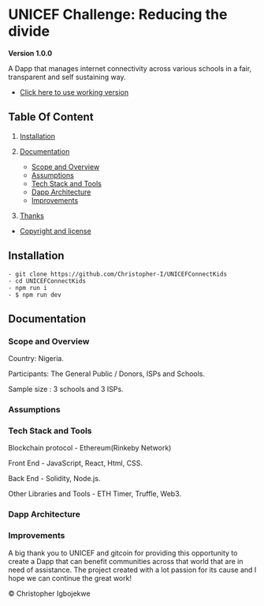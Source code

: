 # UNICEF Challenge: Reducing the divide

**Version 1.0.0**

A Dapp that manages internet connectivity across various schools in a fair, transparent and self sustaining way.

-   [ Click here to use working version](1Clickheretovisitdeployedversion)

## Table Of Content

1. [Installation](#Installation)

2. [Documentation](#Documentation)

    - [Scope and Overview](#ScopeandOverview)
    - [Assumptions](#Assumptions)
    - [Tech Stack and Tools](#TechStackandTools)
    - [Dapp Architecture](#DappArchitecture)
    - [Improvements](#Improvements)

3. [Thanks](#Thanks)

-   [Copyright and license](Copyrightandlicense)

<h2 name="Installation">Installation</h2>

    - git clone https://github.com/Christopher-I/UNICEFConnectKids
    - cd UNICEFConnectKids
    - npm run i
    - $ npm run dev

<h2 name="Documentation">Documentation</h2>

<h3 name="ScopeandOverview">Scope and Overview</h3>

Country: Nigeria.

Participants: The General Public / Donors, ISPs and Schools.

Sample size : 3 schools and 3 ISPs.

<h3 name="Assumptions">Assumptions</h3>

<h3 name="TechStackandTools">Tech Stack and Tools</h3>

Blockchain protocol - Ethereum(Rinkeby Network)

Front End - JavaScript, React, Html, CSS.

Back End - Solidity, Node.js.

Other Libraries and Tools - ETH Timer, Truffle, Web3.

<h3 name="DappArchitecture">Dapp Architecture</h3>

<h3 name="Improvements">Improvements</h3>

<a name="Thanks"></a>
A big thank you to UNICEF and gitcoin for providing this opportunity to create a Dapp that can benefit communities across that world that are in need of assistance. The project created with a lot passion for its cause and I hope we can continue the great work!

© Christopher Igbojekwe
